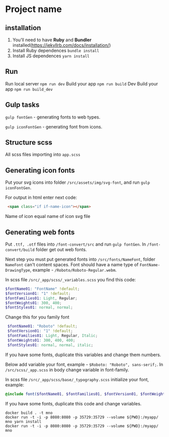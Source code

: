 # Project name

## installation

1. You’ll need to have **Ruby** and **Bundler** installed(https://jekyllrb.com/docs/installation/)
2. Install Ruby dependences `bundle install`
3. Install JS dependences `yarn install`

## Run

Run local server `npm run dev`
Build your app `npm run build`
Dev Build your app `npm run build_dev`

## Gulp tasks

`gulp fontGen`  - generating fonts to web types.

`gulp iconFontGen`  - generating font from icons.

## Structure scss

All scss files importing into `app.scss`

## Generating icon fonts

Put your svg icons into folder `/src/assets/img/svg-font`, and run `gulp iconFontGen`.

For output in html enter next code:

```html
 <span class="if if-name-icon"></span>
```

Name of icon equal name of icon svg file

## Generating web fonts

Put `.ttf, .otf` files into `/font-convert/src` and run `gulp fontGen`. In `/font-convert/build` folder get out web
fonts.

Next step you must put generated fonts into `/src/fonts/NameFont`, folder `NameFont` can't content spaces. Font should
have a name type of `FontName-DrawingType`, example - `/Roboto/Roboto-Regular.webm`.

In scss file `/src/_app/scss/_variables.scss`
you find this code:

 ```scss
 $fontName01: "FontName" !default;
 $fontVersion01: "1" !default;
 $fontFamilies01: Light, Regular;
 $fontWeights01: 300, 400;
 $fontStyles01: normal, normal;
 ```

Change this for you family font

 ```scss
  $fontName01: "Roboto" !default;
  $fontVersion01: "1" !default;
  $fontFamilies01: Light, Regular, Italic;
  $fontWeights01: 300, 400, 400;
  $fontStyles01: normal, normal, italic;
  ```

If you have some fonts, duplicate this variables and change them numbers.

Below add variable your font, example - `$Roboto: "Roboto", sans-serif;`. In `/src/scss/_app.scss` in body change
variable in font-family.

In scss file `/src/_app/scss/base/_typography.scss` initialize your font, example:

 ```scss
 @include font($fontName01, $fontFamilies01, $fontVersion01, $fontWeights01, $fontStyles01);
 ```

If you have some fonts, duplicate this code and change variables.

```
docker build . -t mno
docker run -t -i -p 8080:8080 -p 35729:35729 --volume ${PWD}:/myapp/ mno yarn install
docker run -t -i -p 8080:8080 -p 35729:35729 --volume ${PWD}:/myapp/ mno
```
